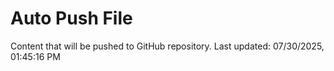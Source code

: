 # Auto Push File

Content that will be pushed to GitHub repository.
Last updated: 07/30/2025, 01:45:16 PM